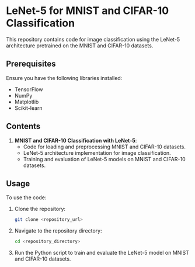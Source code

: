 # LeNet-5 for MNIST and CIFAR-10 Classification

This repository contains code for image classification using the LeNet-5 architecture pretrained on the MNIST and CIFAR-10 datasets.

## Prerequisites

Ensure you have the following libraries installed:
- TensorFlow
- NumPy
- Matplotlib
- Scikit-learn

## Contents

1. **MNIST and CIFAR-10 Classification with LeNet-5**:
    - Code for loading and preprocessing MNIST and CIFAR-10 datasets.
    - LeNet-5 architecture implementation for image classification.
    - Training and evaluation of LeNet-5 models on MNIST and CIFAR-10 datasets.

## Usage

To use the code:

1. Clone the repository:

    ```bash
    git clone <repository_url>
    ```

2. Navigate to the repository directory:

    ```bash
    cd <repository_directory>
    ```

3. Run the Python script to train and evaluate the LeNet-5 model on MNIST and CIFAR-10 datasets.


